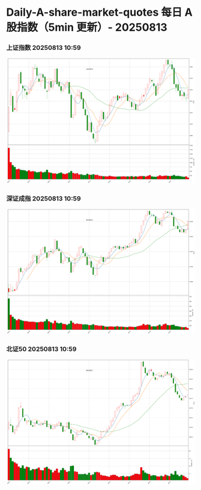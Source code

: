 
# Daily-A-share-market-quotes 每日 A 股指数（5min 更新）- 20250813

### 上证指数 20250813 10:59
![](./fig/2025/8/20250813-sh000001.png)

### 深证成指 20250813 10:59
![](./fig/2025/8/20250813-sz399001.png)

### 北证50 20250813 10:59
![](./fig/2025/8/20250813-bj899050.png)
